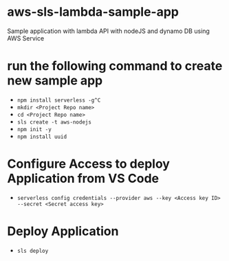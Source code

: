 # aws-sls-lambda-sample-app
Sample application with lambda API with nodeJS and dynamo DB using AWS Service

# run the following command to create new sample app

- `npm install serverless -g^C`
- `mkdir <Project Repo name>`
- `cd <Project Repo name>`
- `sls create -t aws-nodejs`
- `npm init -y`
- `npm install uuid`

# Configure Access to deploy Application from VS Code

- `serverless config credentials --provider aws --key <Access key ID> --secret <Secret access key>`

# Deploy Application

- `sls deploy`
